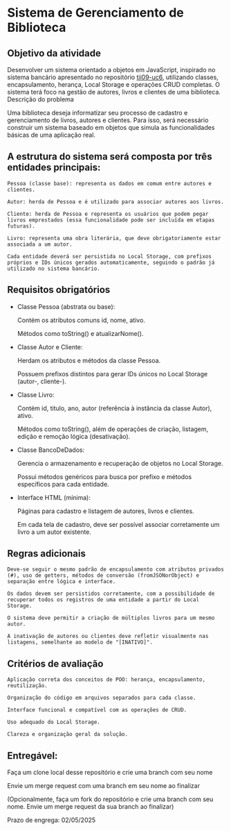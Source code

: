 # Sistema de Gerenciamento de Biblioteca


## Objetivo da atividade

Desenvolver um sistema orientado a objetos em JavaScript, inspirado no sistema bancário apresentado no repositório [tii09-uc6](https://github.com/aeciobrito/tii09-uc6/tree/main/projetos/bancario), utilizando classes, encapsulamento, herança, Local Storage e operações CRUD completas. O sistema terá foco na gestão de autores, livros e clientes de uma biblioteca.
Descrição do problema

Uma biblioteca deseja informatizar seu processo de cadastro e gerenciamento de livros, autores e clientes. Para isso, será necessário construir um sistema baseado em objetos que simula as funcionalidades básicas de uma aplicação real.

## A estrutura do sistema será composta por três entidades principais:

    Pessoa (classe base): representa os dados em comum entre autores e clientes.

    Autor: herda de Pessoa e é utilizado para associar autores aos livros.

    Cliente: herda de Pessoa e representa os usuários que podem pegar livros emprestados (essa funcionalidade pode ser incluída em etapas futuras).

    Livro: representa uma obra literária, que deve obrigatoriamente estar associada a um autor.

    Cada entidade deverá ser persistida no Local Storage, com prefixos próprios e IDs únicos gerados automaticamente, seguindo o padrão já utilizado no sistema bancário.

## Requisitos obrigatórios

 - Classe Pessoa (abstrata ou base):

      Contém os atributos comuns id, nome, ativo.

      Métodos como toString() e atualizarNome().

 - Classe Autor e Cliente:

      Herdam os atributos e métodos da classe Pessoa.

      Possuem prefixos distintos para gerar IDs únicos no Local Storage (autor-, cliente-).

 - Classe Livro:

      Contém id, titulo, ano, autor (referência à instância da classe Autor), ativo.

      Métodos como toString(), além de operações de criação, listagem, edição e remoção lógica (desativação).

 - Classe BancoDeDados:

      Gerencia o armazenamento e recuperação de objetos no Local Storage.

      Possui métodos genéricos para busca por prefixo e métodos específicos para cada entidade.

 - Interface HTML (mínima):

      Páginas para cadastro e listagem de autores, livros e clientes.

      Em cada tela de cadastro, deve ser possível associar corretamente um livro a um autor existente.

## Regras adicionais

    Deve-se seguir o mesmo padrão de encapsulamento com atributos privados (#), uso de getters, métodos de conversão (fromJSONorObject) e separação entre lógica e interface.

    Os dados devem ser persistidos corretamente, com a possibilidade de recuperar todos os registros de uma entidade a partir do Local Storage.

    O sistema deve permitir a criação de múltiplos livros para um mesmo autor.

    A inativação de autores ou clientes deve refletir visualmente nas listagens, semelhante ao modelo de "[INATIVO]".

## Critérios de avaliação

    Aplicação correta dos conceitos de POO: herança, encapsulamento, reutilização.

    Organização do código em arquivos separados para cada classe.

    Interface funcional e compatível com as operações de CRUD.

    Uso adequado do Local Storage.

    Clareza e organização geral da solução.

## Entregável:

Faça um clone local desse repositório e crie uma branch com seu nome

Envie um merge request com uma branch em seu nome ao finalizar

(Opcionalmente, faça um fork do repositório e crie uma branch com seu nome. Envie um merge request da sua branch ao finalizar)

Prazo de engrega: 02/05/2025

